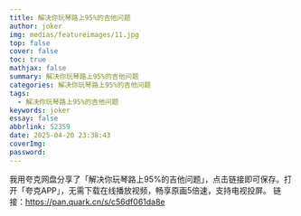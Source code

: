 ```yaml
---
title: 解决你玩琴路上95%的吉他问题
author: joker
img: medias/featureimages/11.jpg
top: false
cover: false
toc: true
mathjax: false
summary: 解决你玩琴路上95%的吉他问题
categories: 解决你玩琴路上95%的吉他问题
tags:
  - 解决你玩琴路上95%的吉他问题
keywords: joker
essay: false
abbrlink: 52359
date: 2025-04-20 23:38:43
coverImg:
password:
---
```


我用夸克网盘分享了「解决你玩琴路上95%的吉他问题」，点击链接即可保存。打开「夸克APP」，无需下载在线播放视频，畅享原画5倍速，支持电视投屏。
链接：https://pan.quark.cn/s/c56df061da8e
